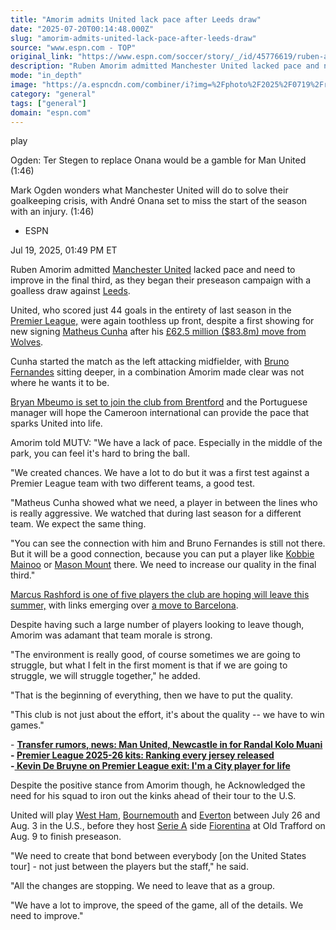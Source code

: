 ```yaml
---
title: "Amorim admits United lack pace after Leeds draw"
date: "2025-07-20T00:14:48.000Z"
slug: "amorim-admits-united-lack-pace-after-leeds-draw"
source: "www.espn.com - TOP"
original_link: "https://www.espn.com/soccer/story/_/id/45776619/ruben-amorim-admits-manchester-united-lack-pace-leeds-draw"
description: "Ruben Amorim admitted Manchester United lacked pace and need to improve in the final third, as they began their preseason campaign with a goalless draw against Leeds."
mode: "in_depth"
image: "https://a.espncdn.com/combiner/i?img=%2Fphoto%2F2025%2F0719%2Fr1521000_1296x729_16%2D9.jpg"
category: "general"
tags: ["general"]
domain: "espn.com"
---
```

<div id="readability-page-1" class="page"><div data-video="watch,640,360,45726021" data-cerebro-id="6872db46f9cb241c51c4c6bc" data-title="Ogden: Ter Stegen to replace Onana would be a gamble for Man United" data-source="espn"><div><picture><source srcset="https://a.espncdn.com/combiner/i?img=%2Fmedia%2Fmotion%2F2025%2F0712%2Fdm_250712_Ogden_Ter_Stegen_to_replace_Onana_would_be_a_gamble_for_Man_United%2Fdm_250712_Ogden_Ter_Stegen_to_replace_Onana_would_be_a_gamble_for_Man_United.jpg&amp;w=943&amp;h=530&amp;cquality=80&amp;format=jpg" media="(min-width: 376px)"><source srcset="https://a.espncdn.com/combiner/i?img=%2Fmedia%2Fmotion%2F2025%2F0712%2Fdm_250712_Ogden_Ter_Stegen_to_replace_Onana_would_be_a_gamble_for_Man_United%2Fdm_250712_Ogden_Ter_Stegen_to_replace_Onana_would_be_a_gamble_for_Man_United.jpg&amp;w=375&amp;cquality=80, https://a.espncdn.com/combiner/i?img=%2Fmedia%2Fmotion%2F2025%2F0712%2Fdm_250712_Ogden_Ter_Stegen_to_replace_Onana_would_be_a_gamble_for_Man_United%2Fdm_250712_Ogden_Ter_Stegen_to_replace_Onana_would_be_a_gamble_for_Man_United.jpg&amp;w=750&amp;cquality=40&amp;format=jpg 2x" media="(max-width: 375px)"></picture><p><span data-id="45726021">play</span></p></div><figcaption><div><p><span>Ogden: Ter Stegen to replace Onana would be a gamble for Man United (1:46)</span></p><p>Mark Ogden wonders what Manchester United will do to solve their goalkeeping crisis, with André Onana set to miss the start of the season with an injury. (1:46)</p></div></figcaption></div><div><div><ul><li><p>ESPN</p></li></ul><p><span>Jul 19, 2025, 01:49 PM ET</span></p></div><p>Ruben Amorim admitted <a href="https://www.espn.co.uk/football/club/_/id/360/manchester-united" target="_blank">Manchester United</a> lacked pace and need to improve in the final third, as they began their preseason campaign with a goalless draw against <a href="https://www.espn.co.uk/football/club/_/id/357/leeds-united" target="_blank">Leeds</a>.</p><p>United, who scored just 44 goals in the entirety of last season in the <a href="https://www.espn.co.uk/football/league/_/name/eng.1" target="_blank">Premier League,</a> were again toothless up front, despite a first showing for new signing <a href="https://www.espn.co.uk/football/player/_/id/259902/matheus-cunha" target="_blank">Matheus Cunha</a> after his <a href="https://www.espn.com/football/story/_/id/45438205/man-united-transfers-matheus-cunha-completes-dream-625m-move" target="_blank">£62.5 million ($83.8m) move from Wolves</a>.</p><p>Cunha started the match as the left attacking midfielder, with <a href="https://www.espn.co.uk/football/player/_/id/124091/bruno-fernandes" target="_blank">Bruno Fernandes</a> sitting deeper, in a combination Amorim made clear was not where he wants it to be.</p><p><a href="https://www.espn.com/football/story/_/id/45768381/man-united-transfers-deal-agreed-bryan-mbeumo-sources" target="_blank">Bryan Mbeumo is set to join the club from Brentford</a> and the Portuguese manager will hope the Cameroon international can provide the pace that sparks United into life.</p><p>Amorim told MUTV: "We have a lack of pace. Especially in the middle of the park, you can feel it's hard to bring the ball.</p><p>"We created chances. We have a lot to do but it was a first test against a Premier League team with two different teams, a good test.</p><p>"Matheus Cunha showed what we need, a player in between the lines who is really aggressive. We watched that during last season for a different team. We expect the same thing.</p><p>"You can see the connection with him and Bruno Fernandes is still not there. But it will be a good connection, because you can put a player like <a href="https://www.espn.co.uk/football/player/_/id/328466/kobbie-mainoo" target="_blank">Kobbie Mainoo</a> or <a href="https://www.espn.co.uk/football/player/_/id/231167/mason-mount" target="_blank">Mason Mount</a> there. We need to increase our quality in the final third."</p><p><a href="https://www.espn.com/football/story/_/id/45670178/man-united-delay-rashford-antony-garnacho-training-returns-sources" target="_blank">Marcus Rashford is one of five players the club are hoping will leave this summer,</a> with links emerging over <a href="https://www.espn.com/football/story/_/id/45775581/man-united-marcus-rashford-close-barcelona-loan-sources" target="_blank">a move to Barcelona</a>.</p><p>Despite having such a large number of players looking to leave though, Amorim was adamant that team morale is strong.</p><p>"The environment is really good, of course sometimes we are going to struggle, but what I felt in the first moment is that if we are going to struggle, we will struggle together," he added.</p><p>"That is the beginning of everything, then we have to put the quality.</p><p>"This club is not just about the effort, it's about the quality -- we have to win games."</p><p>- <strong><a href="https://www.espn.com/football/story/_/id/45774061/transfer-rumors-news-manchester-united-newcastle-psg-randal-kolo-muani" target="_blank">Transfer rumors, news: Man United, Newcastle in for Randal Kolo Muani</a></strong><br>
<strong>- <a href="https://www.espn.com/football/story/_/id/45588250/premier-league-2025-26-kits-ranking-every-jersey-released" target="_blank">Premier League 2025-26 kits: Ranking every jersey released</a><br>
-<a href="https://www.espn.com/football/story/_/id/45776347/kevin-de-bruyne-premier-league-exit-city-player-life" target="_blank"> Kevin De Bruyne on Premier League exit: I'm a City player for life</a></strong></p><p>Despite the positive stance from Amorim though, he Acknowledged the need for his squad to iron out the kinks ahead of their tour to the U.S.</p><p>United will play <a href="https://www.espn.co.uk/football/club/_/id/371/west-ham-united" target="_blank">West Ham</a>, <a href="https://www.espn.co.uk/football/club/_/id/349/afc-bournemouth" target="_blank">Bournemouth</a> and <a href="https://www.espn.co.uk/football/club/_/id/368/everton" target="_blank">Everton</a> between July 26 and Aug. 3 in the U.S., before they host <a href="https://www.espn.co.uk/football/league/_/name/ita.1" target="_blank">Serie A</a> side <a href="https://www.espn.co.uk/football/club/_/id/109/fiorentina" target="_blank">Fiorentina</a> at Old Trafford on Aug. 9 to finish preseason.</p><p>"We need to create that bond between everybody [on the United States tour] - not just between the players but the staff," he said.</p><p>"All the changes are stopping. We need to leave that as a group.</p><p>"We have a lot to improve, the speed of the game, all of the details. We need to improve."</p>
</div></div>